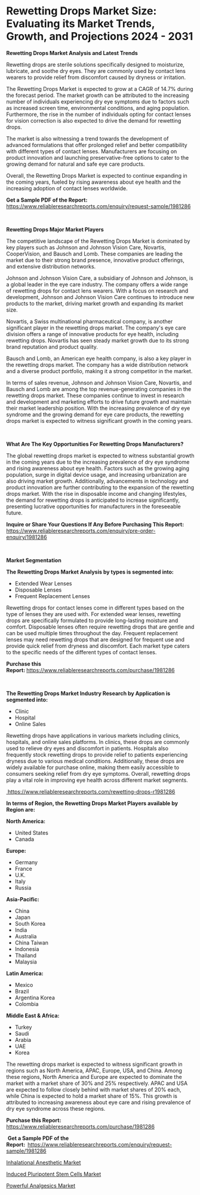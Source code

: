 <p><h1>Rewetting Drops Market Size: Evaluating its Market Trends, Growth, and Projections 2024 - 2031</h1></p><p><strong>Rewetting Drops Market Analysis and Latest Trends</strong></p>
<p><p>Rewetting drops are sterile solutions specifically designed to moisturize, lubricate, and soothe dry eyes. They are commonly used by contact lens wearers to provide relief from discomfort caused by dryness or irritation.</p><p>The Rewetting Drops Market is expected to grow at a CAGR of 14.7% during the forecast period. The market growth can be attributed to the increasing number of individuals experiencing dry eye symptoms due to factors such as increased screen time, environmental conditions, and aging population. Furthermore, the rise in the number of individuals opting for contact lenses for vision correction is also expected to drive the demand for rewetting drops.</p><p>The market is also witnessing a trend towards the development of advanced formulations that offer prolonged relief and better compatibility with different types of contact lenses. Manufacturers are focusing on product innovation and launching preservative-free options to cater to the growing demand for natural and safe eye care products.</p><p>Overall, the Rewetting Drops Market is expected to continue expanding in the coming years, fueled by rising awareness about eye health and the increasing adoption of contact lenses worldwide.</p></p>
<p><strong>Get a Sample PDF of the Report:&nbsp;</strong> <a href="https://www.reliableresearchreports.com/enquiry/request-sample/1981286">https://www.reliableresearchreports.com/enquiry/request-sample/1981286</a></p>
<p>&nbsp;</p>
<p><strong>Rewetting Drops Major Market Players</strong></p>
<p><p>The competitive landscape of the Rewetting Drops Market is dominated by key players such as Johnson and Johnson Vision Care, Novartis, CooperVision, and Bausch and Lomb. These companies are leading the market due to their strong brand presence, innovative product offerings, and extensive distribution networks.</p><p>Johnson and Johnson Vision Care, a subsidiary of Johnson and Johnson, is a global leader in the eye care industry. The company offers a wide range of rewetting drops for contact lens wearers. With a focus on research and development, Johnson and Johnson Vision Care continues to introduce new products to the market, driving market growth and expanding its market size.</p><p>Novartis, a Swiss multinational pharmaceutical company, is another significant player in the rewetting drops market. The company's eye care division offers a range of innovative products for eye health, including rewetting drops. Novartis has seen steady market growth due to its strong brand reputation and product quality.</p><p>Bausch and Lomb, an American eye health company, is also a key player in the rewetting drops market. The company has a wide distribution network and a diverse product portfolio, making it a strong competitor in the market.</p><p>In terms of sales revenue, Johnson and Johnson Vision Care, Novartis, and Bausch and Lomb are among the top revenue-generating companies in the rewetting drops market. These companies continue to invest in research and development and marketing efforts to drive future growth and maintain their market leadership position. With the increasing prevalence of dry eye syndrome and the growing demand for eye care products, the rewetting drops market is expected to witness significant growth in the coming years.</p></p>
<p>&nbsp;</p>
<p><strong>What Are The Key Opportunities For Rewetting Drops Manufacturers?</strong></p>
<p><p>The global rewetting drops market is expected to witness substantial growth in the coming years due to the increasing prevalence of dry eye syndrome and rising awareness about eye health. Factors such as the growing aging population, surge in digital device usage, and increasing urbanization are also driving market growth. Additionally, advancements in technology and product innovation are further contributing to the expansion of the rewetting drops market. With the rise in disposable income and changing lifestyles, the demand for rewetting drops is anticipated to increase significantly, presenting lucrative opportunities for manufacturers in the foreseeable future.</p></p>
<p><strong>Inquire or Share Your Questions If Any Before Purchasing This Report:</strong> <a href="https://www.reliableresearchreports.com/enquiry/pre-order-enquiry/1981286">https://www.reliableresearchreports.com/enquiry/pre-order-enquiry/1981286</a></p>
<p>&nbsp;</p>
<p><strong>Market Segmentation</strong></p>
<p><strong>The Rewetting Drops Market Analysis by types is segmented into:</strong></p>
<p><ul><li>Extended Wear Lenses</li><li>Disposable Lenses</li><li>Frequent Replacement Lenses</li></ul></p>
<p><p>Rewetting drops for contact lenses come in different types based on the type of lenses they are used with. For extended wear lenses, rewetting drops are specifically formulated to provide long-lasting moisture and comfort. Disposable lenses often require rewetting drops that are gentle and can be used multiple times throughout the day. Frequent replacement lenses may need rewetting drops that are designed for frequent use and provide quick relief from dryness and discomfort. Each market type caters to the specific needs of the different types of contact lenses.</p></p>
<p><strong>Purchase this Report:&nbsp;</strong><a href="https://www.reliableresearchreports.com/purchase/1981286">https://www.reliableresearchreports.com/purchase/1981286</a></p>
<p>&nbsp;</p>
<p><strong>The Rewetting Drops Market Industry Research by Application is segmented into:</strong></p>
<p><ul><li>Clinic</li><li>Hospital</li><li>Online Sales</li></ul></p>
<p><p>Rewetting drops have applications in various markets including clinics, hospitals, and online sales platforms. In clinics, these drops are commonly used to relieve dry eyes and discomfort in patients. Hospitals also frequently stock rewetting drops to provide relief to patients experiencing dryness due to various medical conditions. Additionally, these drops are widely available for purchase online, making them easily accessible to consumers seeking relief from dry eye symptoms. Overall, rewetting drops play a vital role in improving eye health across different market segments.</p></p>
<p><a href="https://www.reliableresearchreports.com/rewetting-drops-r1981286">&nbsp;https://www.reliableresearchreports.com/rewetting-drops-r1981286</a></p>
<p><strong>In terms of Region, the Rewetting Drops Market Players available by Region are:</strong></p>
<p>
    <p> <strong> North America: </strong>
        <ul>
            <li>United States</li>
            <li>Canada</li>
        </ul>
        </p> 
    <p> <strong> Europe: </strong>
        <ul>
            <li>Germany</li>
            <li>France</li>
            <li>U.K.</li>
            <li>Italy</li>
            <li>Russia</li>
        </ul>
        </p> 
    <p> <strong> Asia-Pacific: </strong>
        <ul>
            <li>China</li>
            <li>Japan</li>
            <li>South Korea</li>
            <li>India</li>
            <li>Australia</li>
            <li>China Taiwan</li>
            <li>Indonesia</li>
            <li>Thailand</li>
            <li>Malaysia</li>
        </ul>
        </p> 
    <p> <strong> Latin America: </strong>
        <ul>
            <li>Mexico</li>
            <li>Brazil</li>
            <li>Argentina Korea</li>
            <li>Colombia</li>
        </ul>
        </p> 
    <p> <strong> Middle East & Africa: </strong>
        <ul>
            <li>Turkey</li>
            <li>Saudi</li>
            <li>Arabia</li>
            <li>UAE</li>
            <li>Korea</li>
        </ul>
    </p>
    </p>
<p><p>The rewetting drops market is expected to witness significant growth in regions such as North America, APAC, Europe, USA, and China. Among these regions, North America and Europe are expected to dominate the market with a market share of 30% and 25% respectively. APAC and USA are expected to follow closely behind with market shares of 20% each, while China is expected to hold a market share of 15%. This growth is attributed to increasing awareness about eye care and rising prevalence of dry eye syndrome across these regions.</p></p>
<p><strong>Purchase this Report: </strong><a href="https://www.reliableresearchreports.com/purchase/1981286">https://www.reliableresearchreports.com/purchase/1981286</a></p>
<p>&nbsp;<strong>Get a Sample PDF of the Report:&nbsp;&nbsp;</strong><a href="https://www.reliableresearchreports.com/enquiry/request-sample/1981286">https://www.reliableresearchreports.com/enquiry/request-sample/1981286</a></p>
<p><strong></strong></p>
<p><p><a href="https://github.com/vimar16th/Market-Research-Report-List-6/blob/main/inhalational-anesthetic-market.md">Inhalational Anesthetic Market</a></p><p><a href="https://github.com/JameTravis/Market-Research-Report-List-6/blob/main/induced-pluripotent-stem-cells-market.md">Induced Pluripotent Stem Cells Market</a></p><p><a href="https://github.com/luckyshygirl/Market-Research-Report-List-6/blob/main/powerful-analgesics-market.md">Powerful Analgesics Market</a></p></p>